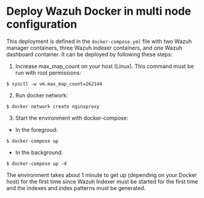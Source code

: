 # Deploy Wazuh Docker in multi node configuration

This deployment is defined in the `docker-compose.yml` file with two Wazuh manager containers, three Wazuh indexer containers, and one Wazuh dashboard container. It can be deployed by following these steps: 

1) Increase max_map_count on your host (Linux). This command must be run with root permissions:
```
$ sysctl -w vm.max_map_count=262144
```
2) Run docker network:
```
$ docker network create nginxproxy
```
3) Start the environment with docker-compose:

- In the foregroud:
```
$ docker-compose up
```

- In the background:
```
$ docker-compose up -d
```


The environment takes about 1 minute to get up (depending on your Docker host) for the first time since Wazuh Indexer must be started for the first time and the indexes and index patterns must be generated.
